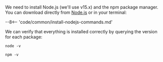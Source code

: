 We need to install Node.js (we'll use v15.x) and the npm package manager. You can download directly from [Node.js](https://nodejs.org/en/download/) or in your terminal:

--8<-- 'code/common/install-nodejs-commands.md'

We can verify that everything is installed correctly by querying the version for each package:

```
node -v
```

```
npm -v
```
